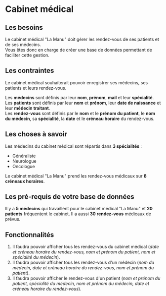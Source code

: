 # Cabinet médical

## Les besoins
Le cabinet médical "La Manu" doit gérer les rendez-vous de ses patients et de ses médecins.  
Vous êtes donc en charge de créer une base de données permettant de faciliter cette gestion.  

## Les contraintes
Le cabinet médical souhaiterait pouvoir enregistrer ses médecins, ses patients et leurs rendez-vous.  

Les **médecins** sont définis par leur **nom**, **prénom**, **mail** et leur **spécialité**.  
Les **patients** sont définis par leur **nom** et **prénom**, leur **date de naissance** et leur **médecin traitant**.  
Les **rendez-vous** sont définis par le **nom** et le **prénom du patient**, le **nom du médecin**, sa **spécialité**, la **date** et le **créneau horaire** du rendez-vous.  

## Les choses à savoir
Les médecins du cabinet médical sont répartis dans **3 spécialités** :
  * Généraliste
  * Neurologue
  * Oncologue

Le cabinet médical "La Manu" prend les rendez-vous médicaux sur **8 créneaux horaires**.

## Les pré-requis de votre base de données
Il y a **5 médecins** qui travaillent pour le cabinet médical "La Manu" et **20 patients** fréquentent le cabinet. Il a aussi **30 rendez-vous** médicaux de prévus.

## Fonctionnalités
1. Il faudra pouvoir afficher tous les rendez-vous du cabinet médical (*date et créneau horaire du rendez-vous, nom et prénom du patient, nom et spécialité du médecin*).
2. Il faudra pouvoir afficher tous les rendez-vous d'un médecin (*nom du médecin, date et créneau horaire du rendez-vous, nom et prénom du patient*).
3. Il faudra pouvoir afficher le rendez-vous d'un patient (*nom et prénom du patient, spécialité du médecin, nom et prénom du médecin, date et créneau horaire du rendez-vous*).
